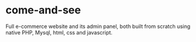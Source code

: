 # come-and-see
Full e-commerce website and its admin panel, both built from scratch using native PHP, Mysql, html, css and javascript.
